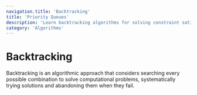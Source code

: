 ```yaml
---
navigation.title: 'Backtracking'
title: 'Priority Queues'
description: 'Learn backtracking algorithms for solving constraint satisfaction problems, puzzle solving, and generating combinations and permutations.'
category: 'Algorithms'
---
```


# Backtracking

Backtracking is an algorithmic approach that considers searching every possible combination to solve computational problems, systematically trying solutions and abandoning them when they fail.
